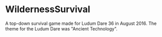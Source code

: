 # WildernessSurvival
A top-down survival game made for Ludum Dare 36 in August 2016. The theme for the Ludum Dare was "Ancient Technology".
